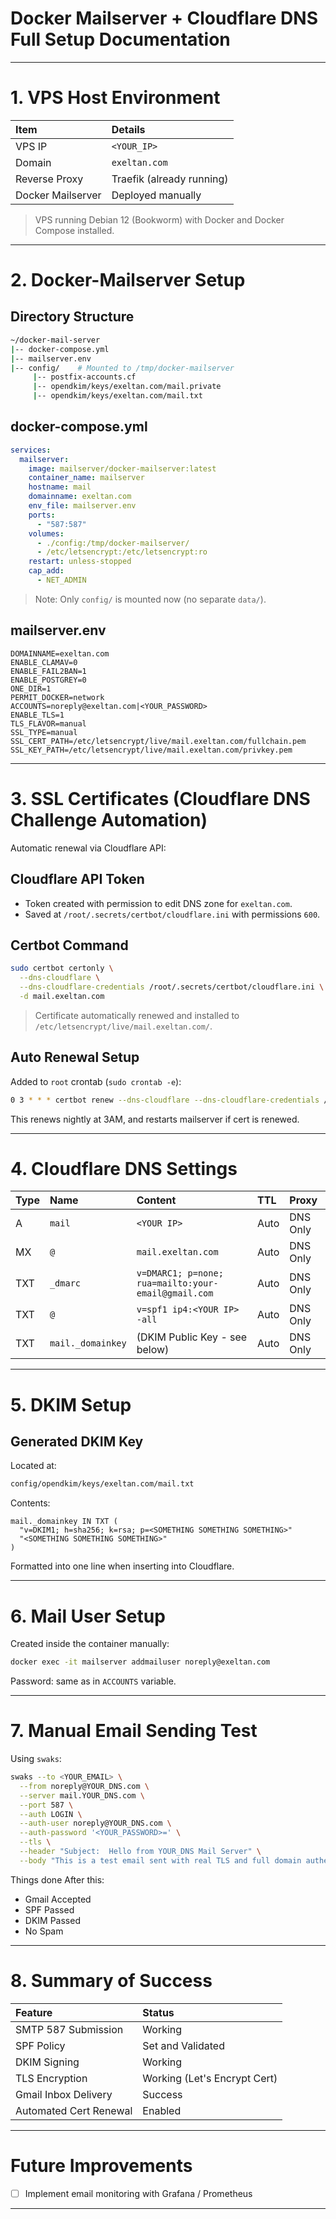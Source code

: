 # Docker Mailserver + Cloudflare DNS Full Setup Documentation

---

# 1. VPS Host Environment

| Item              | Details                   |
| :---------------- | :------------------------ |
| VPS IP            | `<YOUR_IP>`               |
| Domain            | `exeltan.com`             |
| Reverse Proxy     | Traefik (already running) |
| Docker Mailserver | Deployed manually         |

> VPS running Debian 12 (Bookworm) with Docker and Docker Compose installed.

---

# 2. Docker-Mailserver Setup

## Directory Structure

```bash
~/docker-mail-server
|-- docker-compose.yml
|-- mailserver.env
|-- config/    # Mounted to /tmp/docker-mailserver
     |-- postfix-accounts.cf
     |-- opendkim/keys/exeltan.com/mail.private
     |-- opendkim/keys/exeltan.com/mail.txt
```

## docker-compose.yml

```yaml
services:
  mailserver:
    image: mailserver/docker-mailserver:latest
    container_name: mailserver
    hostname: mail
    domainname: exeltan.com
    env_file: mailserver.env
    ports:
      - "587:587"
    volumes:
      - ./config:/tmp/docker-mailserver/
      - /etc/letsencrypt:/etc/letsencrypt:ro
    restart: unless-stopped
    cap_add:
      - NET_ADMIN
```

>  Note: Only `config/` is mounted now (no separate `data/`).

## mailserver.env

```properties
DOMAINNAME=exeltan.com
ENABLE_CLAMAV=0
ENABLE_FAIL2BAN=1
ENABLE_POSTGREY=0
ONE_DIR=1
PERMIT_DOCKER=network
ACCOUNTS=noreply@exeltan.com|<YOUR_PASSWORD>
ENABLE_TLS=1
TLS_FLAVOR=manual
SSL_TYPE=manual
SSL_CERT_PATH=/etc/letsencrypt/live/mail.exeltan.com/fullchain.pem
SSL_KEY_PATH=/etc/letsencrypt/live/mail.exeltan.com/privkey.pem
```

---

# 3. SSL Certificates (Cloudflare DNS Challenge Automation)

Automatic renewal via Cloudflare API:

## Cloudflare API Token

* Token created with permission to edit DNS zone for `exeltan.com`.
* Saved at `/root/.secrets/certbot/cloudflare.ini` with permissions `600`.

## Certbot Command

```bash
sudo certbot certonly \
  --dns-cloudflare \
  --dns-cloudflare-credentials /root/.secrets/certbot/cloudflare.ini \
  -d mail.exeltan.com
```

> Certificate automatically renewed and installed to `/etc/letsencrypt/live/mail.exeltan.com/`.

## Auto Renewal Setup

Added to `root` crontab (`sudo crontab -e`):

```bash
0 3 * * * certbot renew --dns-cloudflare --dns-cloudflare-credentials /root/.secrets/certbot/cloudflare.ini --post-hook "docker restart mailserver"
```

This renews nightly at 3AM, and restarts mailserver if cert is renewed.

---

# 4. Cloudflare DNS Settings

| Type | Name              | Content                                             | TTL  | Proxy    |
| :--- | :---------------- | :-------------------------------------------------- | :--- | :------- |
| A    | `mail`            | `<YOUR IP>`                                         | Auto | DNS Only |
| MX   | `@`               | `mail.exeltan.com`                                  | Auto | DNS Only |
| TXT  | `_dmarc`          | `v=DMARC1; p=none; rua=mailto:your-email@gmail.com` | Auto | DNS Only |
| TXT  | `@`               | `v=spf1 ip4:<YOUR IP> -all`                    | Auto | DNS Only |
| TXT  | `mail._domainkey` | (DKIM Public Key - see below)                       | Auto | DNS Only |


---

# 5. DKIM Setup

## Generated DKIM Key

Located at:

```bash
config/opendkim/keys/exeltan.com/mail.txt
```

Contents:

```text
mail._domainkey IN TXT (
  "v=DKIM1; h=sha256; k=rsa; p=<SOMETHING SOMETHING SOMETHING>"
  "<SOMETHING SOMETHING SOMETHING>"
)
```

Formatted into one line when inserting into Cloudflare.

---

# 6. Mail User Setup

Created inside the container manually:

```bash
docker exec -it mailserver addmailuser noreply@exeltan.com
```

Password: same as in `ACCOUNTS` variable.

---

# 7. Manual Email Sending Test

Using `swaks`:

```bash
swaks --to <YOUR_EMAIL> \
  --from noreply@YOUR_DNS.com \
  --server mail.YOUR_DNS.com \
  --port 587 \
  --auth LOGIN \
  --auth-user noreply@YOUR_DNS.com \
  --auth-password '<YOUR_PASSWORD>=' \
  --tls \
  --header "Subject:  Hello from YOUR_DNS Mail Server" \
  --body "This is a test email sent with real TLS and full domain authentication!"
```

Things done After this:
- Gmail Accepted
- SPF Passed
- DKIM Passed
- No Spam

---

# 8. Summary of Success

| Feature                | Status                         |
| :-------------------   | :----------------------------- |
| SMTP 587 Submission    | Working                        |
| SPF Policy             | Set and Validated              |
| DKIM Signing           | Working                        |
| TLS Encryption         | Working (Let's Encrypt Cert)   |
| Gmail Inbox Delivery   | Success                        |
| Automated Cert Renewal |  Enabled                       |

---

# Future Improvements

* [ ] Implement email monitoring with Grafana / Prometheus

---

